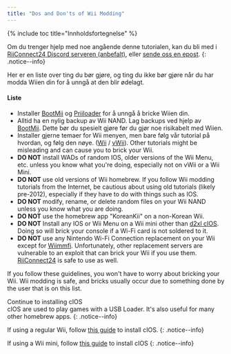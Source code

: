 ```yaml
---
title: "Dos and Don'ts of Wii Modding"
---
```


{% include toc title="Innholdsfortegnelse" %}

Om du trenger hjelp med noe angående denne tutorialen, kan du bli med i [RiiConnect24 Discord serveren (anbefalt)](https://discord.gg/rc24), eller [sende oss en epost](mailto:support@riiconnect24.net).
{: .notice--info}

Her er en liste over ting du bør gjøre, og ting du ikke bør gjøre når du har modda Wiien din for å unngå at den blir ødelagt.

#### Liste

- Installer [BootMii](bootmii) og [Priiloader](priiloader) for å unngå å bricke Wiien din.
- Alltid ha en nylig backup av Wii NAND. Lag backups ved hjelp av [BootMii](bootmii). Dette bør du spesielt gjøre før du gjør noe risikabelt med Wiien.
- Installer gjerne temaer for Wii menyen, men bare følg vår tutorial på hvordan, og følg den nøye. ([Wii](themes) / [vWii](themes-vwii)). Other tutorials might be misleading and can cause you to brick your Wii.
- **DO NOT** install WADs of random IOS, older versions of the Wii Menu, etc. unless you know what you're doing, especially not on vWii or a Wii Mini.
- **DO NOT** use old versions of Wii homebrew. If you follow Wii modding tutorials from the Internet, be cautious about using old tutorials (likely pre-2012), especially if they have to do with things such as IOS.
- **DO NOT** modify, rename, or delete random files on your Wii NAND unless you know what you are doing.
- **DO NOT** use the homebrew app "KoreanKii" on a non-Korean Wii.
- **DO NOT** Install any IOS or Wii Menu on a Wii mini other than [d2xl cIOS](cios-mini). Doing so will brick your console if a Wi-Fi card is not soldered to it.
- **DO NOT** use any Nintendo Wi-Fi Connection replacement on your Wii except for [Wiimmfi](wiimmfi). Unfortunately, other replacement servers are vulnerable to an exploit that can brick your Wii if you use them. [RiiConnect24](riiconnect24) is safe to use as well.

If you follow these guidelines, you won't have to worry about bricking your Wii. Wii modding is safe, and bricks usually occur due to something done by the user that is on this list.

Continue to installing cIOS<br> cIOS are used to play games with a USB Loader. It's also useful for many other homebrew apps.
{: .notice--info}

If using a regular Wii, follow [this guide](cios) to install cIOS.
{: .notice--info}

If using a Wii mini, follow [this guide](cios-mini) to install cIOS
{: .notice--info}
